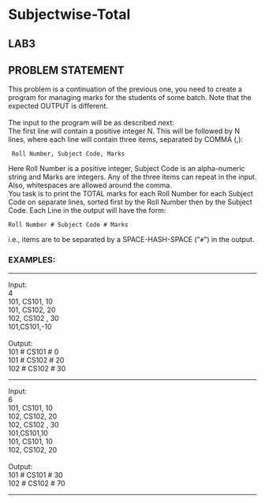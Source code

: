 # Subjectwise-Total
## LAB3
## PROBLEM STATEMENT
This problem is a continuation of the previous one, you need to create a program for managing marks for the students of some batch. Note that the expected OUTPUT is different.<br>
<br>
The input to the program will be as described next:<br>
The first line will contain a positive integer N. This will be followed by N lines, where each line will contain three items, separated by COMMA (,):
  ```
   Roll Number, Subject Code, Marks
  ```
Here Roll Number is a positive integer, Subject Code is an alpha-numeric string and Marks are integers. Any of the three items can repeat in the input. Also, whitespaces are allowed around the comma.
<br>
You task is to print the TOTAL marks for each Roll Number for each Subject Code on separate lines, sorted first by the Roll Number then by the Subject Code. Each Line in the output will have the form:
 ```
 Roll Number # Subject Code # Marks 
 ```
i.e., items are to be separated by a SPACE-HASH-SPACE ("```#```")  in the output.

### EXAMPLES:
____________________________________
Input:<br>
4<br>
101, CS101, 10<br>
101,   CS102, 20<br>
102, CS102  , 30<br>
101,CS101,-10<br>
<br>
Output:<br>
101 # CS101 # 0<br>
101 # CS102 # 20<br>
102 # CS102 # 30<br>
____________________________________
Input:<br>
6<br>
101, CS101, 10<br>
102,   CS102, 20<br>
102, CS102  , 30<br>
101,CS101,10<br>
101, CS101, 10<br>
102,   CS102, 20<br>
<br>
Output:<br>
101 # CS101 # 30<br>
102 # CS102 # 70<br>
___________________________________
